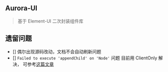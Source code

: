 ## Aurora-UI

> 基于 Element-UI 二次封装组件库

## 遗留问题

- [] 偶尔出现源码改动，文档不会自动刷新问题
- [] `Failed to execute 'appendChild' on 'Node'` 问题 目前用 ClientOnly 解决， 可参考[这篇文章](https://wxsm.space/posts/2020-10-25-a-difficult-debug-note.html)
